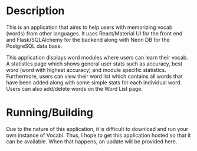 # Description 

This is an application that aims to help users with memorizing vocab (words) from other languages. It uses React/Material UI for the front end and Flask/SQLAlchemy for the backend along with Neon DB for the PostgreSQL data base. 

This application displays word modules where users can learn their vocab. A statistics page which shows general user stats such as accuracy, best word (word with highest accuracy) and module specific statistics. Furthermore, users can view their word list which contains all words that have been added along with some simple stats for each individual word. Users can also add/delete words on the Word List page. 

# Running/Building 

Due to the nature of this application, it is difficult to download and run your own instance of Vocabi. Thus, I hope to get this application hosted so that it can be available. When that happens, an update will be provided here. 